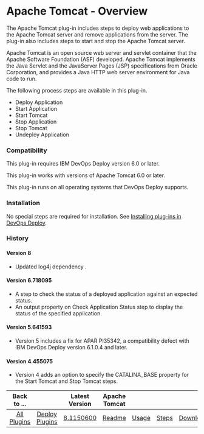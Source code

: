 
# Apache Tomcat - Overview

The Apache Tomcat plug-in includes steps to deploy web applications to the Apache Tomcat server and remove applications from the server. The plug-in also includes steps to start and stop the Apache Tomcat server.

Apache Tomcat is an open source web server and servlet container that the Apache Software Foundation (ASF) developed. Apache Tomcat implements the Java Servlet and the JavaServer Pages (JSP) specifications from Oracle Corporation, and provides a Java HTTP web server environment for Java code to run.

The following process steps are available in this plug-in.

* Deploy Application
* Start Application
* Start Tomcat
* Stop Application
* Stop Tomcat
* Undeploy Application

### Compatibility

This plug-in requires IBM DevOps Deploy version 6.0 or later.

This plug-in works with versions of Apache Tomcat 6.0 or later.

This plug-in runs on all operating systems that DevOps Deploy supports.

### Installation

No special steps are required for installation. See [Installing plug-ins in DevOps Deploy](https://community.ibm.com/community/user/wasdevops/blogs/laurel-dickson-bull1/2022/06/13/install-plugins "Installing plug-ins in DevOps Deploy").

### History

#### Version 8

* Updated log4j dependency .

#### Version 6.718095

* A step to check the status of a deployed application against an expected status.
* An output property on Check Application Status step to display the status of the specified application.

#### Version 5.641593

* Version 5 includes a fix for APAR PI35342, a compatibility defect with IBM DevOps Deploy version 6.1.0.4 and later.

#### Version 4.455075

* Version 4 adds an option to specify the CATALINA\_BASE property for the Start Tomcat and Stop Tomcat steps.


|Back to ...||Latest Version|Apache Tomcat ||||
| :---: | :---: | :---: | :---: | :---: | :---: | :---: |
|[All Plugins](../../index.md)|[Deploy Plugins](../README.md)|[8.1150600](https://raw.githubusercontent.com/UrbanCode/IBM-UCD-PLUGINS/main/files/Tomcat/ucd-Tomcat-8.1150600.zip)|[Readme](README.md)|[Usage](usage.md)|[Steps](steps.md)|[Downloads](downloads.md)|
